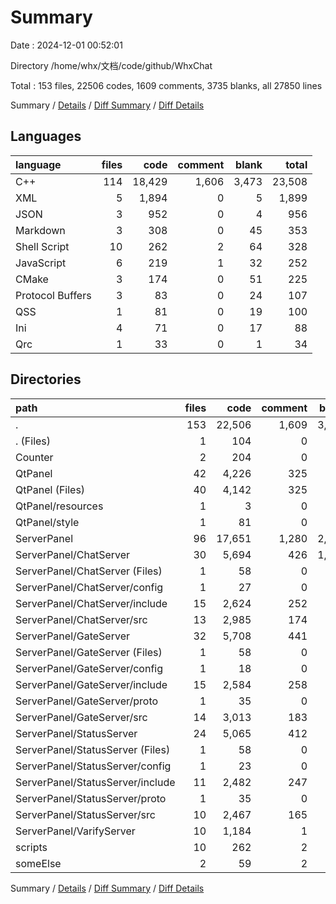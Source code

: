 # Summary

Date : 2024-12-01 00:52:01

Directory /home/whx/文档/code/github/WhxChat

Total : 153 files,  22506 codes, 1609 comments, 3735 blanks, all 27850 lines

Summary / [Details](details.md) / [Diff Summary](diff.md) / [Diff Details](diff-details.md)

## Languages
| language | files | code | comment | blank | total |
| :--- | ---: | ---: | ---: | ---: | ---: |
| C++ | 114 | 18,429 | 1,606 | 3,473 | 23,508 |
| XML | 5 | 1,894 | 0 | 5 | 1,899 |
| JSON | 3 | 952 | 0 | 4 | 956 |
| Markdown | 3 | 308 | 0 | 45 | 353 |
| Shell Script | 10 | 262 | 2 | 64 | 328 |
| JavaScript | 6 | 219 | 1 | 32 | 252 |
| CMake | 3 | 174 | 0 | 51 | 225 |
| Protocol Buffers | 3 | 83 | 0 | 24 | 107 |
| QSS | 1 | 81 | 0 | 19 | 100 |
| Ini | 4 | 71 | 0 | 17 | 88 |
| Qrc | 1 | 33 | 0 | 1 | 34 |

## Directories
| path | files | code | comment | blank | total |
| :--- | ---: | ---: | ---: | ---: | ---: |
| . | 153 | 22,506 | 1,609 | 3,735 | 27,850 |
| . (Files) | 1 | 104 | 0 | 32 | 136 |
| Counter | 2 | 204 | 0 | 13 | 217 |
| QtPanel | 42 | 4,226 | 325 | 678 | 5,229 |
| QtPanel (Files) | 40 | 4,142 | 325 | 658 | 5,125 |
| QtPanel/resources | 1 | 3 | 0 | 1 | 4 |
| QtPanel/style | 1 | 81 | 0 | 19 | 100 |
| ServerPanel | 96 | 17,651 | 1,280 | 2,932 | 21,863 |
| ServerPanel/ChatServer | 30 | 5,694 | 426 | 1,021 | 7,141 |
| ServerPanel/ChatServer (Files) | 1 | 58 | 0 | 17 | 75 |
| ServerPanel/ChatServer/config | 1 | 27 | 0 | 7 | 34 |
| ServerPanel/ChatServer/include | 15 | 2,624 | 252 | 442 | 3,318 |
| ServerPanel/ChatServer/src | 13 | 2,985 | 174 | 555 | 3,714 |
| ServerPanel/GateServer | 32 | 5,708 | 441 | 996 | 7,145 |
| ServerPanel/GateServer (Files) | 1 | 58 | 0 | 17 | 75 |
| ServerPanel/GateServer/config | 1 | 18 | 0 | 4 | 22 |
| ServerPanel/GateServer/include | 15 | 2,584 | 258 | 431 | 3,273 |
| ServerPanel/GateServer/proto | 1 | 35 | 0 | 10 | 45 |
| ServerPanel/GateServer/src | 14 | 3,013 | 183 | 534 | 3,730 |
| ServerPanel/StatusServer | 24 | 5,065 | 412 | 875 | 6,352 |
| ServerPanel/StatusServer (Files) | 1 | 58 | 0 | 17 | 75 |
| ServerPanel/StatusServer/config | 1 | 23 | 0 | 5 | 28 |
| ServerPanel/StatusServer/include | 11 | 2,482 | 247 | 385 | 3,114 |
| ServerPanel/StatusServer/proto | 1 | 35 | 0 | 10 | 45 |
| ServerPanel/StatusServer/src | 10 | 2,467 | 165 | 458 | 3,090 |
| ServerPanel/VarifyServer | 10 | 1,184 | 1 | 40 | 1,225 |
| scripts | 10 | 262 | 2 | 64 | 328 |
| someElse | 2 | 59 | 2 | 16 | 77 |

Summary / [Details](details.md) / [Diff Summary](diff.md) / [Diff Details](diff-details.md)